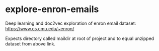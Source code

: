 # explore-enron-emails
Deep learning and doc2vec exploration of enron email dataset: https://www.cs.cmu.edu/~enron/

Expects directory called maildir at root of project and to equal unzipped dataset from above link.
